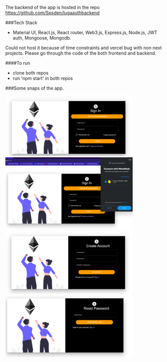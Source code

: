 

The backend of the app is hosted in the repo
https://github.com/Spsden/lugaauthbackend

###Tech Stack

- Material UI, React.js, React router, Web3.js, Express.js, Node.js, JWT auth, Mongoose, Mongodb.

Could not host it because of time constraints and vercel bug with non next projects.
Please go through the code of the both frontend and backend.

####To run
- clone both repos
- run 'npm start' in both repos

###Some snaps of the app.

   <img width="400" alt="" src="https://github.com/Spsden/lugauth/blob/main/public/snap1.png"> 
   <img width="400" alt=" " src="https://github.com/Spsden/lugauth/blob/main/public/snap2.png"> 
   <img width="400" alt="" src="https://github.com/Spsden/lugauth/blob/main/public/snap3.png"> 
   <img width="400" alt="" src="https://github.com/Spsden/lugauth/blob/main/public/snap4.png"> 

